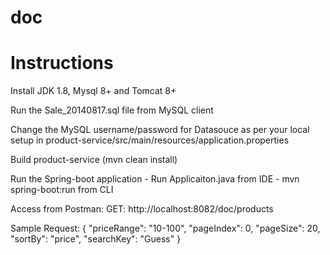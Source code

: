 # doc


# Instructions

Install JDK 1.8, Mysql 8+ and Tomcat 8+

Run the Sale_20140817.sql file from MySQL client

Change the MySQL username/password for Datasouce as per your local setup in product-service/src/main/resources/application.properties

Build product-service (mvn clean install)

Run the Spring-boot application 
    - Run Applicaiton.java from IDE
    - mvn spring-boot:run from CLI

Access from Postman:   GET: http://localhost:8082/doc/products

Sample Request:
{
	"priceRange": "10-100",
	"pageIndex": 0,
	"pageSize": 20,
	"sortBy": "price",
	"searchKey": "Guess"
}
